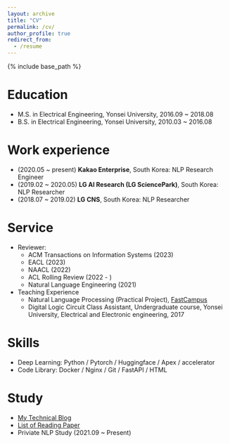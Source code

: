 ```yaml
---
layout: archive
title: "CV"
permalink: /cv/
author_profile: true
redirect_from:
  - /resume
---
```


{% include base_path %}

Education
======
* M.S. in Electrical Engineering, Yonsei University, 2016.09 ~ 2018.08
* B.S. in Electrical Engineering, Yonsei University, 2010.03 ~ 2016.08

Work experience
======
* (2020.05 ~ present) **Kakao Enterprise**, South Korea: NLP Research Engineer
* (2019.02 ~ 2020.05) **LG AI Research (LG SciencePark)**, South Korea: NLP Researcher 
* (2018.07 ~ 2019.02) **LG CNS**, South Korea: NLP Researcher
  
Service
======
* Reviewer: 
  - ACM Transactions on Information Systems (2023)  
  - EACL (2023)
  - NAACL (2022)
  - ACL Rolling Review (2022 - )
  - Natural Language Engineering (2021)
* Teaching Experience
  - Natural Language Processing (Practical Project), [FastCampus]("https://fastcampus.co.kr/data_online_nlppr")
  - Digital Logic Circuit Class Assistant, Undergraduate course, Yonsei University, Electrical and Electronic engineering, 2017

Skills
======
* Deep Learning: Python / Pytorch / Huggingface / Apex / accelerator
* Code Library: Docker / Nginx / Git / FastAPI / HTML 

Study
======
* [My Technical Blog](https://ai-information.blogspot.com/)
* [List of Reading Paper](https://ai-information.blogspot.com/2022/05/paper-history.html)
* Priviate NLP Study (2021.09 ~ Present)
